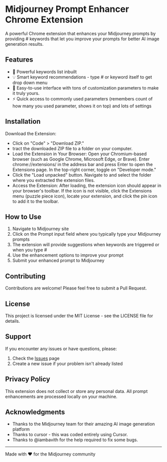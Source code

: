 # Midjourney Prompt Enhancer Chrome Extension

A powerful Chrome extension that enhances your Midjourney prompts by providing # keywords that let you improve your prompts for better AI image generation results.

## Features

- 🎨 Powerful keywords list inbuilt
- 💡 Smart keyword recommendations - type # or keyword itself to get drop down menu 
- 🔄 Easy-to-use interface with tons of customization parameters to make it truly yours.
- ⚡ Quick access to commonly used parameters (remembers count of how many you used parameter, shows it on top) and lots of settings 

## Installation

Download the Extension:
- Click on "Code" > "Download ZIP."
- tract the downloaded ZIP file to a folder on your computer.
- Load the Extension in Your Browser:
  Open your Chromium-based browser (such as Google Chrome, Microsoft Edge, or Brave).
  Enter chrome://extensions/ in the address bar and press Enter to open the Extensions page.
  In the top-right corner, toggle on "Developer mode."
- Click the "Load unpacked" button.
  Navigate to and select the folder where you extracted the extension files.
- Access the Extension:
  After loading, the extension icon should appear in your browser's toolbar.
  If the icon is not visible, click the Extensions menu (puzzle piece icon), locate your extension, and click the pin icon to add it to the toolbar.

## How to Use

1. Navigate to Midjourney site
2. Click on the Prompt input field where you typically type your Midjourney prompts
3. The extension will provide suggestions when keywords are triggered or when you type #
4. Use the enhancement options to improve your prompt
5. Submit your enhanced prompt to Midjourney


## Contributing

Contributions are welcome! Please feel free to submit a Pull Request.

## License

This project is licensed under the MIT License - see the LICENSE file for details.

## Support

If you encounter any issues or have questions, please:
1. Check the [Issues](https://github.com/yogeshgosavi/Midjourney-Prompt-Enhancer-Chrome-Extension/issues) page
2. Create a new issue if your problem isn't already listed

## Privacy Policy

This extension does not collect or store any personal data. All prompt enhancements are processed locally on your machine.

## Acknowledgments

- Thanks to the Midjourney team for their amazing AI image generation platform
- Thanks to cursor - this was coded entirely using Cursor.
- Thanks to @iambavith for the help required to fix some bugs.

---

Made with ❤️ for the Midjourney community 
